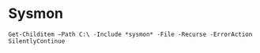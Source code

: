 
# Sysmon

```
Get-Childitem –Path C:\ -Include *sysmon* -File -Recurse -ErrorAction SilentlyContinue
```